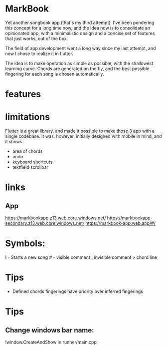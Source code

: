 # MarkBook

Yet another songbook app (that's my third attempt). I've been pondering this concept for a long time now, and the idea now is to consolidate an opinionated app, with a minimalistic design and a concise set of features that just works, out of the box.

The field of app development went a long way since my last attempt, and now I chose to realize it in flutter.

The idea is to make operation as simple as possible, with the shallowest learning curve. Chords are generated on the fly, and the best possible fingering for each song is chosen automatically.

# features

# limitations

Flutter is a great library, and made it possible to make those 3 app with a single codebase. It was, however, initially designed with mobile in mind, and it shows.

- area of chords
- undo
- keyboard shortcuts
- textfield scrollbar


# links

## App

https://markbookapp.z13.web.core.windows.net/
https://markbookapp-secondary.z13.web.core.windows.net/
https://markbook-app.web.app/#/


# Symbols:

! - Starts a new song
\# - visible comment
| invisible comment
\> chord line

# Tips

- Defined chords fingerings have priority over inferred fingerings

# Tips

## Change windows bar name:
!window.CreateAndShow in runner/main.cpp


